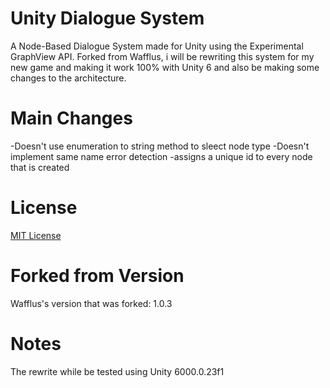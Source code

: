 # Unity Dialogue System

A Node-Based Dialogue System made for Unity using the Experimental GraphView API. Forked from Wafflus, i will be rewriting this system for my new game and making it work 100% with Unity 6 and also be making some changes to the architecture. 

# Main Changes 
-Doesn't use enumeration to string method to sleect node type
-Doesn't implement same name error detection
-assigns a unique id to every node that is created

# License

[MIT License](LICENSE.md)

# Forked from Version

Wafflus's version that was forked: 1.0.3

# Notes

The rewrite while be tested using Unity 6000.0.23f1
